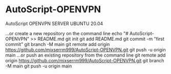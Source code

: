 # AutoScript-OPENVPN
AutoScript OPENVPN SERVER UBUNTU 20.04

…or create a new repository on the command line
echo "# AutoScript-OPENVPN" >> README.md
git init
git add README.md
git commit -m "first commit"
git branch -M main
git remote add origin https://github.com/mixserrm999/AutoScript-OPENVPN.git
git push -u origin main
…or push an existing repository from the command line
git remote add origin https://github.com/mixserrm999/AutoScript-OPENVPN.git
git branch -M main
git push -u origin main
